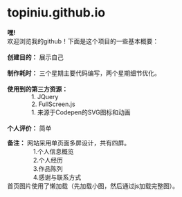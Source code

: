 # topiniu.github.io
**嘿!**<br>
欢迎浏览我的github！下面是这个项目的一些基本概要：<br><br>
**创建目的：** 展示自己<br><br>
**制作耗时：** 三个星期主要代码编写，两个星期细节优化。<br><br>
**使用到的第三方资源：** <br>
&emsp;&emsp;&emsp;&emsp;1. JQuery<br>
&emsp;&emsp;&emsp;&emsp;2. FullScreen.js<br>
&emsp;&emsp;&emsp;&emsp;1. 来源于Codepen的SVG图标和动画<br>
<br>
**个人评价：** 简单<br>

**备注：** 
网站采用单页面多屏设计，共有四屏。<br>
&emsp;&emsp;&emsp;&emsp; 1.个人信息概览<br>
&emsp;&emsp;&emsp;&emsp; 2.个人经历<br>
&emsp;&emsp;&emsp;&emsp; 3.作品陈列<br>
&emsp;&emsp;&emsp;&emsp; 4.感谢与联系方式<br>
首页图片使用了懒加载（先加载小图，然后通过js加载完整图）。
